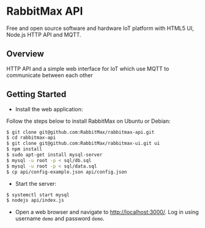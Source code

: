 # RabbitMax API

Free and open source software and hardware IoT platform with HTML5 UI, Node.js HTTP API and MQTT.

## Overview

HTTP API and a simple web interface for IoT which use MQTT to communicate between each other

## Getting Started

* Install the web application:

Follow the steps below to install RabbitMax on Ubuntu or Debian:

```bash
$ git clone git@github.com:RabbitMax/rabbitmax-api.git
$ cd rabbitmax-api
$ git clone git@github.com:RabbitMax/rabbitmax-ui.git ui
$ npm install
$ sudo apt-get install mysql-server
$ mysql -u root -p < sql/db.sql
$ mysql -u root -p < sql/data.sql
$ cp api/config-example.json api/config.json
```

* Start the server:

```bash
$ systemctl start mysql
$ nodejs api/index.js
```

* Open a web browser and navigate to [http://localhost:3000/](http://127.0.0.1:3000/).  Log in using username `demo` and password `demo`.
